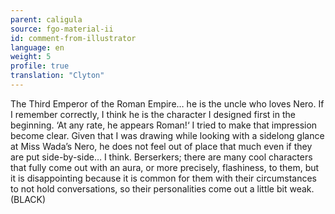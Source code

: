 ```yaml
---
parent: caligula
source: fgo-material-ii
id: comment-from-illustrator
language: en
weight: 5
profile: true
translation: "Clyton"
---
```


The Third Emperor of the Roman Empire… he is the uncle who loves Nero. If I remember correctly, I think he is the character I designed first in the beginning. ‘At any rate, he appears Roman!‘ I tried to make that impression become clear. Given that I was drawing while looking with a sidelong glance at Miss Wada’s Nero, he does not feel out of place that much even if they are put side-by-side… I think. Berserkers; there are many cool characters that fully come out with an aura, or more precisely, flashiness, to them, but it is disappointing because it is common for them with their circumstances to not hold conversations, so their personalities come out a little bit weak. (BLACK)

